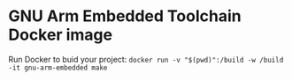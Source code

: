 # GNU Arm Embedded Toolchain Docker image
Run Docker to buid your project:
`docker run -v "$(pwd)":/build -w /build -it gnu-arm-embedded make`
